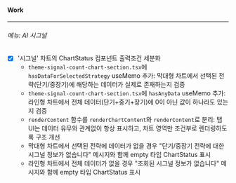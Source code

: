 
#### Work
---
###### 메뉴: AI 시그널
- [x] '시그널' 차트의 ChartStatus 컴포넌트 출력조건 세분화
	- `theme-signal-count-chart-section.tsx`에 `hasDataForSelectedStrategy` useMemo 추가: 막대형 차트에서 선택된 전략(단기/중장기)에 해당하는 데이터가 실제로 존재하는지 검증
	- `theme-signal-count-chart-section.tsx`에 `hasAnyData` useMemo 추가: 라인형 차트에서 전체 데이터(단기+중기+장기)에 0이 아닌 값이 하나라도 있는지 검증
	- `renderContent` 함수를 `renderChartContent`와 `renderContent`로 분리: 탭 UI는 데이터 유무와 관계없이 항상 표시하고, 차트 영역만 조건부로 렌더링하도록 구조 개선
	- 막대형 차트에서 선택된 전략에 데이터가 없을 경우 "단기/중장기 전략에 대한 시그널 정보가 없습니다" 메시지와 함께 empty 타입 ChartStatus 표시
	- 라인형 차트에서 전체 데이터가 없을 경우 "조회된 시그널 정보가 없습니다" 메시지와 함께 empty 타입 ChartStatus 표시